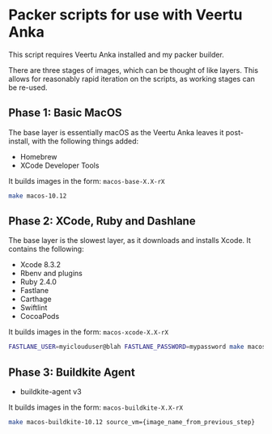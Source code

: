 Packer scripts for use with Veertu Anka
=======================================

This script requires Veertu Anka installed and my packer builder.

There are three stages of images, which can be thought of like layers. This allows
for reasonably rapid iteration on the scripts, as working stages can be re-used.

Phase 1: Basic MacOS
--------------------

The base layer is essentially macOS as the Veertu Anka leaves it post-install, with
the following things added:

- Homebrew
- XCode Developer Tools

It builds images in the form: `macos-base-X.X-rX`

```bash
make macos-10.12
```

Phase 2: XCode, Ruby and Dashlane
---------------------------------

The base layer is the slowest layer, as it downloads and installs Xcode. It contains
the following:

- Xcode 8.3.2
- Rbenv and plugins
- Ruby 2.4.0
- Fastlane
- Carthage
- Swiftlint
- CocoaPods

It builds images in the form: `macos-xcode-X.X-rX`

```bash
FASTLANE_USER=myiclouduser@blah FASTLANE_PASSWORD=mypassword make macos-xcode-10.12 source_vm={image_name_from_previous_step}
```

Phase 3: Buildkite Agent
------------------------

- buildkite-agent v3

It builds images in the form: `macos-buildkite-X.X-rX`

```bash
make macos-buildkite-10.12 source_vm={image_name_from_previous_step}
```


